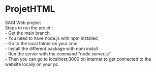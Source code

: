 # ProjetHTML
SAGI Web project<br>
Steps to run the projet :<br>
    - Get the main branch<br>
    - You need to have node.js with npm installed<br>
    - Go to the local folder on your cmd<br>
    - Install the different package with npm install<br>
    - Run the server with the command "node server.js"<br>
    - Then you can go to localhost:3000 on internet to get connected to the website locally on your pc